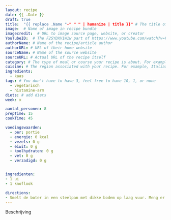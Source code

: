 ```yaml
---
layout: recipe
date: {{ .Date }}
draft: true
title:  "{{ replace .Name "-" " " | humanize | title }}" # The title of your awesome recipe
image:  # Name of image in recipe bundle
imagecredit:  # URL to image source page, website, or creator
YouTubeID:  # The F2SYDXV1W1w part of https://www.youtube.com/watch?v=F2SYDXV1W1w
authorName: # Name of the recipe/article author
authorURL: # URL of their home website
sourceName: # Name of the source website
sourceURL: # Actual URL of the recipe itself
category: # The type of meal or course your recipe is about. For example: "dinner", "entree", or "dessert".
cuisine: # The region associated with your recipe. For example, Italiaans, Mediterraans", or Eigen.
ingredients:
  - kaas
tags: # You don't have to have 3, feel free to have 10, 1, or none
  - vegetarisch
  - histamine-arm
diets: # add diets
week: x

aantal_personen: 8
prepTime: 15
cookTime: 45

voedingswaarden:
  - per: portie
  - energie: 0 kcal
  - vezels: 0 g
  - eiwit: 0 g
  - koolhydraten: 0 g
  - vet: 0 g
  - verzadigd: 0 g


ingredienten:
- 1 ui
- 1 knoflook

directions:
- Smelt de boter in een steelpan met dikke bodem op laag vuur. Meng er de bloem door en laat op laag vuur 3 min. garen.
---
```


Beschrijving
